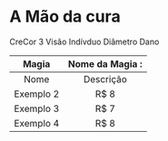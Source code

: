 # A Mão da cura
CreCor 3 Visão Indívduo Diâmetro Dano

 Magia   | Nome da Magia :
:---------: | :------:
Nome | Descrição
Exemplo 2 | R$ 8
Exemplo 3 | R$ 7
Exemplo 4 | R$ 8
